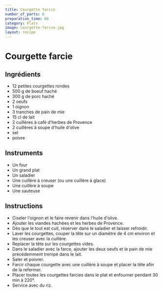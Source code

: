 ```yaml
---
title: Courgette farcie
number_of_parts: 6
preparation_time: 60
category: Plats
image: courgette-farcie.jpg
layout: recipe
---
```

# Courgette farcie

## Ingrédients

- 12 petites courgettes rondes
- 500 g de boeuf haché
- 300 g de porc haché
- 2 oeufs
- 1 oignon
- 3 tranches de pain de mie
- 15 cl de lait
- 2 cuillères à café d'herbes de Provence
- 2 cuillères à soupe d'huile d'olive
- sel
- poivre

## Instruments

- Un four
- Un grand plat
- Un saladier
- Une cuillère à creuser (ou une cuillère à glace)
- Une cuillère à soupe
- Une sauteuse

## Instructions

- Ciseler l'oignon et le faire revenir dans l'huile d'olive.
- Ajouter les viandes hachées et les herbes de Provence.
- Dès que le tout est cuit, réserver dans le saladier et laisser refroidir.
- Laver les courgettes, couper la tête sur un diamètre de 4 cm environ et les creuser avec la cuillère.
- Replacer la tête sur les courgettes vides.
- Dans le saladier avec la farce, ajouter les deux oeufs et le pain de mie précédemment trempé dans le lait.
- Saler et poivrer.
- Farcir chaque courgette avec une cuillère à soupe et placer la tête afin de la refermer.
- Placer toutes les courgettes farcies dans le plat et enfourner pendant 30 min à 220°.
- Service avec du riz.
